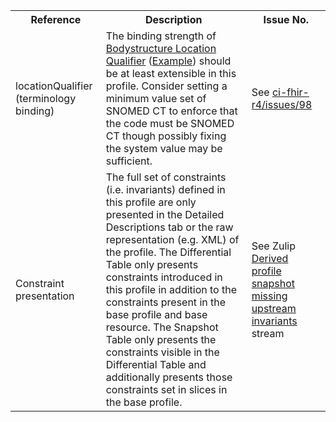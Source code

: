 <table class="list" width="100%">
<tbody>
  <tr>
    <th>Reference</th>
    <th>Description</th>
    <th>Issue No.</th>
  </tr>
  <tr>
      <td>locationQualifier (terminology binding)</td>
      <td>The binding strength of <a href="http://hl7.org/fhir/R4/valueset-bodystructure-relative-location.html">Bodystructure Location Qualifier</a> (<a href="http://hl7.org/fhir/R4/terminologies.html#example">Example</a>) should be at least extensible in this profile. Consider setting a minimum value set of SNOMED CT to enforce that the code must be SNOMED CT though possibly fixing the system value may be sufficient.</td>
      <td>See <a href="https://github.com/AuDigitalHealth/ci-fhir-r4/issues/98">ci-fhir-r4/issues/98</a></td>
  </tr>
  <tr>
      <td>Constraint presentation</td>
      <td>The full set of constraints (i.e. invariants) defined in this profile are only presented in the Detailed Descriptions tab or the raw representation (e.g. XML) of the profile. The Differential Table only presents constraints introduced in this profile in addition to the constraints present in the base profile and base resource. The Snapshot Table only presents the constraints visible in the Differential Table and additionally presents those constraints set in slices in the base profile.</td>
      <td>See Zulip <a href="https://chat.fhir.org/#narrow/stream/179252-IG-creation/topic/Derived.20profile.20snapshot.20missing.20upstream.20invariants">Derived profile snapshot missing upstream invariants</a> stream</td>
  </tr>
 </tbody>
</table>
